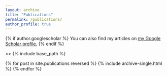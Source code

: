 ```yaml
---
layout: archive
title: "Publications"
permalink: /publications/
author_profile: true
---
```


{% if author.googlescholar %}
  You can also find my articles on <u><a href="{{author.googlescholar}}">my Google Scholar profile</a>.</u>
{% endif %}

<> {% include base_path %}

{% for post in site.publications reversed %}
  {% include archive-single.html %}
{% endfor %}

